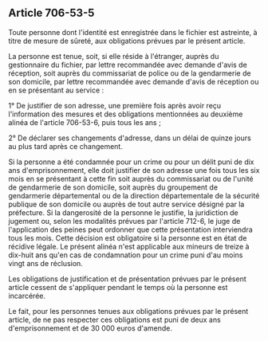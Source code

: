 Article 706-53-5
----
Toute personne dont l'identité est enregistrée dans le fichier est astreinte, à
titre de mesure de sûreté, aux obligations prévues par le présent article.

La personne est tenue, soit, si elle réside à l'étranger, auprès du gestionnaire
du fichier, par lettre recommandée avec demande d'avis de réception, soit auprès
du commissariat de police ou de la gendarmerie de son domicile, par lettre
recommandée avec demande d'avis de réception ou en se présentant au service :

1° De justifier de son adresse, une première fois après avoir reçu l'information
des mesures et des obligations mentionnées au deuxième alinéa de l'article
706-53-6, puis tous les ans ;

2° De déclarer ses changements d'adresse, dans un délai de quinze jours au plus
tard après ce changement.

Si la personne a été condamnée pour un crime ou pour un délit puni de dix ans
d'emprisonnement, elle doit justifier de son adresse une fois tous les six mois
en se présentant à cette fin soit auprès du commissariat ou de l'unité de
gendarmerie de son domicile, soit auprès du groupement de gendarmerie
départemental ou de la direction départementale de la sécurité publique de son
domicile ou auprès de tout autre service désigné par la préfecture. Si la
dangerosité de la personne le justifie, la juridiction de jugement ou, selon les
modalités prévues par l'article 712-6, le juge de l'application des peines peut
ordonner que cette présentation interviendra tous les mois. Cette décision est
obligatoire si la personne est en état de récidive légale. Le présent alinéa
n'est applicable aux mineurs de treize à dix-huit ans qu'en cas de condamnation
pour un crime puni d'au moins vingt ans de réclusion.

Les obligations de justification et de présentation prévues par le présent
article cessent de s'appliquer pendant le temps où la personne est incarcérée.

Le fait, pour les personnes tenues aux obligations prévues par le présent
article, de ne pas respecter ces obligations est puni de deux ans
d'emprisonnement et de 30 000 euros d'amende.
